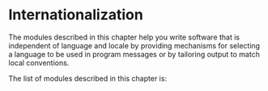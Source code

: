 Internationalization
====================

The modules described in this chapter help you write software that is
independent of language and locale by providing mechanisms for selecting a
language to be used in program messages or by tailoring output to match local
conventions.

The list of modules described in this chapter is: